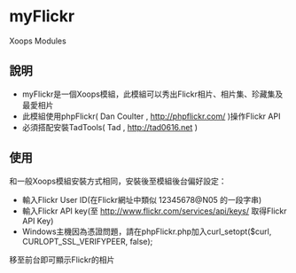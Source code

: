 myFlickr
========

Xoops Modules

## 說明
* myFlickr是一個Xoops模組，此模組可以秀出Flickr相片、相片集、珍藏集及最愛相片
* 此模組使用phpFlickr( Dan Coulter , http://phpflickr.com/ )操作Flickr API
* 必須搭配安裝TadTools( Tad , http://tad0616.net )

## 使用
和一般Xoops模組安裝方式相同，安裝後至模組後台偏好設定：
* 輸入Flickr User ID(在Flickr網址中類似 12345678@N05 的一段字串)
* 輸入Flickr API key(至 http://www.flickr.com/services/api/keys/ 取得Flickr API Key)
* Windows主機因為憑證問題，請在phpFlickr.php加入curl_setopt($curl, CURLOPT_SSL_VERIFYPEER, false);

移至前台即可顯示Flickr的相片

